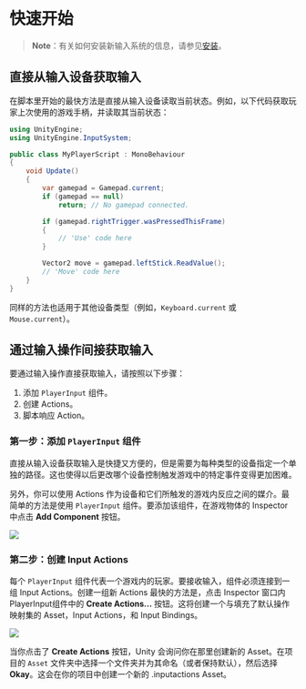 # 快速开始

> **Note**：有关如何安装新输入系统的信息，请参见[安装](/unity/Input%20System%20中文文档/指引/安装.html)。

## 直接从输入设备获取输入

在脚本里开始的最快方法是直接从输入设备读取当前状态。例如，以下代码获取玩家上次使用的游戏手柄，并读取其当前状态：

```csharp
using UnityEngine;
using UnityEngine.InputSystem;

public class MyPlayerScript : MonoBehaviour
{
    void Update()
    {
        var gamepad = Gamepad.current;
        if (gamepad == null)
            return; // No gamepad connected.

        if (gamepad.rightTrigger.wasPressedThisFrame)
        {
            // 'Use' code here
        }

        Vector2 move = gamepad.leftStick.ReadValue();
        // 'Move' code here
    }
}
```

同样的方法也适用于其他设备类型（例如，`Keyboard.current` 或 `Mouse.current`）。

## 通过输入操作间接获取输入

要通过输入操作直接获取输入，请按照以下步骤：

1. 添加 `PlayerInput` 组件。
2. 创建 Actions。
3. 脚本响应 Action。

### 第一步：添加 `PlayerInput` 组件

直接从输入设备获取输入是快捷又方便的，但是需要为每种类型的设备指定一个单独的路径。这也使得以后更改哪个设备控制触发游戏中的特定事件变得更加困难。

另外，你可以使用 Actions 作为设备和它们所触发的游戏内反应之间的媒介。最简单的方法是使用 `PlayerInput` 组件。要添加该组件，在游戏物体的 Inspector 中点击 **Add Component** 按钮。

![](https://docs.unity3d.com/Packages/com.unity.inputsystem@1.3/manual/images/AddPlayerInput.png)

### 第二步：创建 Input Actions

每个 `PlayerInput` 组件代表一个游戏内的玩家。要接收输入，组件必须连接到一组 Input Actions。创建一组新 Actions 最快的方法是，点击 Inspector 窗口内 PlayerInput组件中的 **Create Actions...** 按钮。这将创建一个与填充了默认操作映射集的 Asset，Input Actions，和 Input Bindings。

![](https://docs.unity3d.com/Packages/com.unity.inputsystem@1.3/manual/images/PlayerInputCreateActions.png)

当你点击了 **Create Actions** 按钮，Unity 会询问你在那里创建新的 Asset。在项目的 `Asset` 文件夹中选择一个文件夹并为其命名（或者保持默认），然后选择 **Okay**。这会在你的项目中创建一个新的 .inputactions Asset。